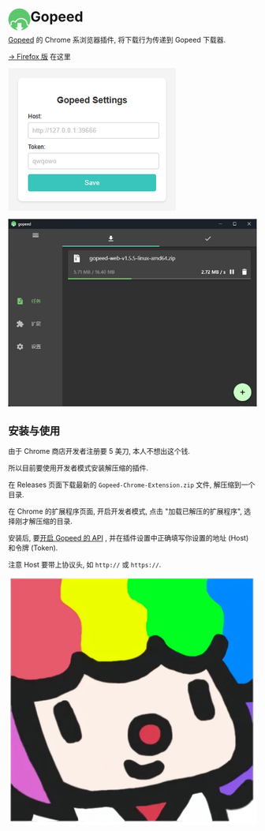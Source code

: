 # <img src="public/icons/icon_48.png" width="45" align="left"> Gopeed

[Gopeed](https://gopeed.com/zh-CN) 的 Chrome 系浏览器插件, 将下载行为传递到 Gopeed 下载器.

[→ Firefox 版](https://github.com/krau/Gopeed-Firefox-Extension) 在这里

![图 1](images/gopeed.png)  

![图 2](images/download.png)  

## 安装与使用

由于 Chrome 商店开发者注册要 5 美刀, 本人不想出这个钱.

所以目前要使用开发者模式安装解压缩的插件.

在 Releases 页面下载最新的 `Gopeed-Chrome-Extension.zip` 文件, 解压缩到一个目录.

在 Chrome 的扩展程序页面, 开启开发者模式, 点击 "加载已解压的扩展程序", 选择刚才解压缩的目录.

安装后, 要[开启 Gopeed 的 API](https://docs.gopeed.com/zh/dev-api.html) , 并在插件设置中正确填写你设置的地址 (Host) 和令牌 (Token).

注意 Host 要带上协议头, 如 `http://` 或 `https://`.

![图 0](images/sticker.png)